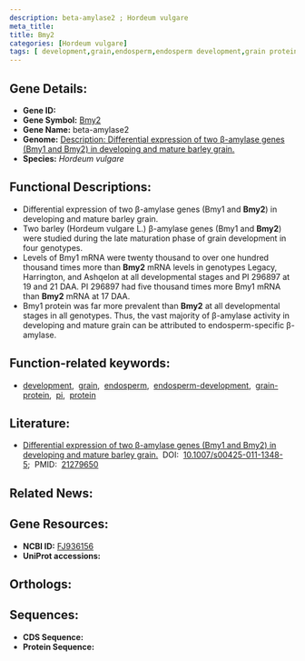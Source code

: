 ```yaml
---
description: beta-amylase2 ; Hordeum vulgare
meta_title:
title: Bmy2
categories: [Hordeum vulgare]
tags: [ development,grain,endosperm,endosperm development,grain protein,pi,protein ]
---
```


## Gene Details:
- **Gene ID:** []()
- **Gene Symbol:** <u>Bmy2</u>
- **Gene Name:** beta-amylase2
- **Genome:** [Description:	Differential expression of two β-amylase genes (Bmy1 and Bmy2) in developing and mature barley grain.]()
- **Species:** *Hordeum vulgare*

## Functional Descriptions:
   - Differential expression of two β-amylase genes (Bmy1 and **Bmy2**) in developing and mature barley grain.
   - Two barley (Hordeum vulgare L.) β-amylase genes (Bmy1 and **Bmy2**) were studied during the late maturation phase of grain development in four genotypes.
   - Levels of Bmy1 mRNA were twenty thousand to over one hundred thousand times more than **Bmy2** mRNA levels in genotypes Legacy, Harrington, and Ashqelon at all developmental stages and PI 296897 at 19 and 21 DAA. PI 296897 had five thousand times more Bmy1 mRNA than **Bmy2** mRNA at 17 DAA.
   - Bmy1 protein was far more prevalent than **Bmy2** at all developmental stages in all genotypes. Thus, the vast majority of β-amylase activity in developing and mature grain can be attributed to endosperm-specific β-amylase.

## Function-related keywords:
   - [development](/tags/development/),&nbsp;&nbsp;[grain](/tags/grain/),&nbsp;&nbsp;[endosperm](/tags/endosperm/),&nbsp;&nbsp;[endosperm-development](/tags/endosperm-development/),&nbsp;&nbsp;[grain-protein](/tags/grain-protein/),&nbsp;&nbsp;[pi](/tags/pi/),&nbsp;&nbsp;[protein](/tags/protein/)

## Literature:
   - [Differential expression of two β-amylase genes (Bmy1 and Bmy2) in developing and mature barley grain.](https://doi.org/10.1007/s00425-011-1348-5)&nbsp;&nbsp;DOI:&nbsp;&nbsp;[10.1007/s00425-011-1348-5](https://doi.org/10.1007/s00425-011-1348-5);&nbsp;&nbsp;PMID:&nbsp;&nbsp;[21279650](https://pubmed.ncbi.nlm.nih.gov/21279650/)

## Related News:

## Gene Resources:
- **NCBI ID:**  [FJ936156](https://www.ncbi.nlm.nih.gov/gene/?term=FJ936156)
- **UniProt accessions:**  [](https://www.uniprot.org/uniprotkb//entry)

## Orthologs:

## Sequences:
- **CDS Sequence:**
- **Protein Sequence:**
